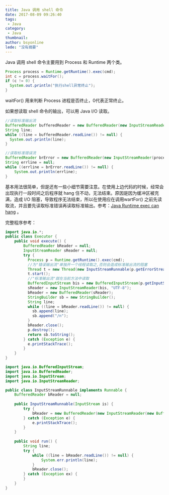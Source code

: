 ```yaml
---
title: Java 调用 shell 命令
date: 2017-08-09 09:26:40
tags:
 - Java
category: 
 - Java
thumbnail: 
author: bsyonline
lede: "没有摘要"
---
```




Java 调用 shell 命令主要用到 Process 和 Runtime 两个类。

```java
Process process = Runtime.getRuntime().exec(cmd);
int c = process.waitFor();
if (c != 0) {
  System.out.println("执行shell异常终止");
} 
```

waitFor() 用来判断 Process 进程是否终止，0代表正常终止。

如果想读取 shell 命令的输出，可以用 Java I/O 读取。

```java
//读取标准输出流
BufferedReader bufferedReader = new BufferedReader(new InputStreamReader(process.getInputStream()));
String line;
while ((line = bufferedReader.readLine()) != null) {
  System.out.println(line);
}
```

```java
//读取标准错误流
BufferedReader brError = new BufferedReader(new InputStreamReader(process.getErrorStream()));
String errline = null;
while ((errline = brError.readLine()) != null) {
    System.out.println(errline);
}
```

基本用法很简单，但是还有一些小细节需要注意。在使用上边代码的时候，经常会出现执行一段时间之后程序就 hang 住不动，无法结束。原因是因为缓冲区被充满，造成 I/O 阻塞，导致程序无法结束，所以在使用应在调用wartFor() 之前先读取流，并且要先读取标准错误再读取标准输出。参考：[Java Runtime exec can hang](http://brian.pontarelli.com/2005/11/11/java-runtime-exec-can-hang/) 。

完整程序参考：

```java
import java.io.*;
public class Executor {
    public void execute() {
        BufferedReader bReader = null;
        InputStreamReader sReader = null;
        try {
          Process p = Runtime.getRuntime().exec(cmd);
          //为"错误输出流"单独开一个线程读取之,否则会造成标准输出流的阻塞
          Thread t = new Thread(new InputStreamRunnable(p.getErrorStream(), "ErrorStream"));
          t.start();
          //"标准输出流"就在当前方法中读取
          BufferedInputStream bis = new BufferedInputStream(p.getInputStream());
          sReader = new InputStreamReader(bis, "UTF-8");
          bReader = new BufferedReader(sReader);
          StringBuilder sb = new StringBuilder();
          String line;
          while ((line = bReader.readLine()) != null) {
            sb.append(line);
            sb.append("/n");
          }
          bReader.close();
          p.destroy();
          return sb.toString();
        } catch (Exception e) {
          e.printStackTrace();
        } 
    } 
}
```

```java
import java.io.BufferedInputStream;
import java.io.BufferedReader;
import java.io.InputStream;
import java.io.InputStreamReader;

public class InputStreamRunnable implements Runnable {
    BufferedReader bReader = null;
    
    public InputStreamRunnable(InputStream is) {
        try {
            bReader = new BufferedReader(new InputStreamReader(new BufferedInputStream(is), "UTF-8"));
        } catch (Exception e) {
            e.printStackTrace();
        }
    }
    
    public void run() {
        String line;
        try {
            while ((line = bReader.readLine()) != null) {
                System.err.println(line);
            }
            bReader.close();
        } catch (Exception ex) {
        }
    }
} 
```

